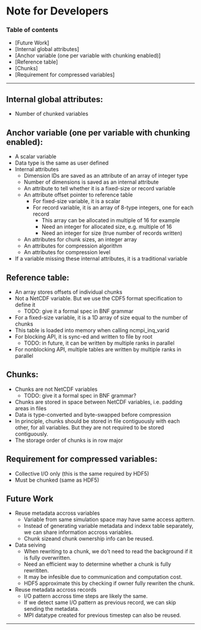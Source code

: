 # Note for Developers

### Table of contents
- [Future Work]
- [Internal global attributes]
- [Anchor variable (one per variable with chunking enabled)]
- [Reference table]
- [Chunks]
- [Requirement for compressed variables]

---

## Internal global attributes:
  * Number of chunked variables

## Anchor variable (one per variable with chunking enabled):
  * A scalar variable
  * Data type is the same as user defined
  * Internal attributes
    + Dimension IDs are saved as an attribute of an array of integer type
    + Number of dimensions is saved as an internal attribute
    + An attribute to tell whether it is a fixed-size or record variable
    + An attribute offset pointer to reference table
      * For fixed-size variable, it is a scalar
      * For record variable, it is an array of 8-type integers, one for each record
        * This array can be allocated in multiple of 16 for example
        * Need an integer for allocated size, e.g. multiple of 16
        * Need an integer for size (true number of records written)
    + An attributes for chunk sizes, an integer array
    + An attributes for compression algorithm
    + An attributes for compression level
  * If a variable missing these internal attributes, it is a traditional variable

## Reference table:
  * An array stores offsets of individual chunks
  * Not a NetCDF variable. But we use the CDF5 format specification to define it
    + TODO: give it a formal spec in BNF grammar
  * For a fixed-size variable, it is a 1D array of size equal to the number of chunks
  * This table is loaded into memory when calling ncmpi_inq_varid
  * For blocking API, it is sync-ed and written to file by root
    + TODO: in future, it can be written by multiple ranks in parallel
  * For nonblocking API, multiple tables are written by multiple ranks in parallel

## Chunks:
  * Chunks are not NetCDF variables
    + TODO: give it a formal spec in BNF grammar?
  * Chunks are stored in space between NetCDF variables, i.e. padding areas in files
  * Data is type-converted and byte-swapped before compression
  * In principle, chunks should be stored in file contiguously with each other,
    for all variables. But they are not required to be stored contiguously.
  * The storage order of chunks is in row major

## Requirement for compressed variables:
  * Collective I/O only (this is the same required by HDF5)
  * Must be chunked (same as HDF5)


## Future Work
* Reuse metadata accross variables
  - Variable from same simulation space may have same access apttern.
  - Instead of generating variable metadata and indexx table separately, we can 
    share information accross variables.
  - Chunk sizeand chunk ownership info can be reused.
* Data seiving
  - When rewriting to a chunk, we do't need to read the background if it is 
    fully overwritten.
  - Need an efficient way to determine whether a chunk is fully rewrititen. 
  - It may be infesible due to communication and computation cost.
  - HDF5 approximate this by checking if owner fully rewriten the chunk.
* Reuse metadata accross records
  - I/O pattern accross time steps are likely the same.
  - If we detect same I/O pattern as previous record, we can skip sending the metadata. 
  - MPI datatype created for previous timestep can also be reused. 
---
